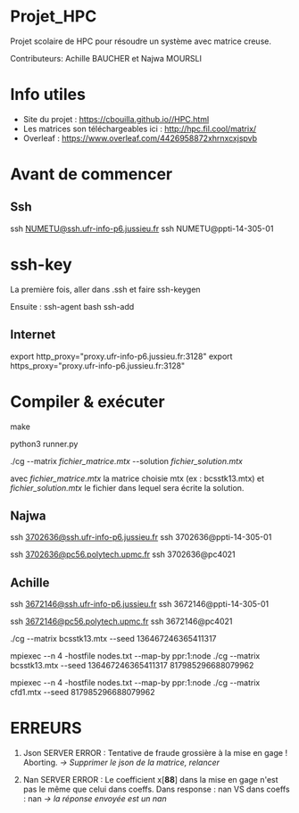 # Projet_HPC
Projet scolaire de HPC pour résoudre un système avec matrice creuse.


Contributeurs: Achille BAUCHER et Najwa MOURSLI

# Info utiles
* Site du projet : https://cbouilla.github.io//HPC.html
* Les matrices son téléchargeables ici : http://hpc.fil.cool/matrix/
* Overleaf : https://www.overleaf.com/4426958872xhrnxcxjspvb

# Avant de commencer
## Ssh
ssh NUMETU@ssh.ufr-info-p6.jussieu.fr
ssh NUMETU@ppti-14-305-01

# ssh-key
La première fois, aller dans .ssh et faire
ssh-keygen

Ensuite :
ssh-agent bash
ssh-add
## Internet
export http_proxy="proxy.ufr-info-p6.jussieu.fr:3128"
export https_proxy="proxy.ufr-info-p6.jussieu.fr:3128"

# Compiler & exécuter
make

python3 runner.py

./cg --matrix *fichier_matrice.mtx* --solution *fichier_solution.mtx*

avec *fichier_matrice.mtx* la matrice choisie mtx (ex : bcsstk13.mtx)
et *fichier_solution.mtx* le fichier dans lequel sera écrite la solution.

## Najwa
ssh 3702636@ssh.ufr-info-p6.jussieu.fr
ssh 3702636@ppti-14-305-01

ssh 3702636@pc56.polytech.upmc.fr
ssh 3702636@pc4021

## Achille
ssh 3672146@ssh.ufr-info-p6.jussieu.fr
ssh 3672146@ppti-14-305-01

ssh 3672146@pc56.polytech.upmc.fr
ssh 3672146@pc4021

./cg --matrix bcsstk13.mtx --seed 136467246365411317

mpiexec --n 4 -hostfile nodes.txt --map-by ppr:1:node ./cg --matrix bcsstk13.mtx --seed 136467246365411317
817985296688079962

mpiexec --n 4 -hostfile nodes.txt --map-by ppr:1:node ./cg --matrix cfd1.mtx --seed 817985296688079962

# ERREURS
 1. Json
SERVER ERROR : Tentative de fraude grossière à la mise en gage !
Aborting.
*-> Supprimer le json de la matrice, relancer*

2. Nan
SERVER ERROR : Le coefficient x[**88**] dans la mise en gage n'est pas le même que celui dans coeffs. Dans response : nan VS dans coeffs : nan
*-> la réponse envoyée est un nan*
